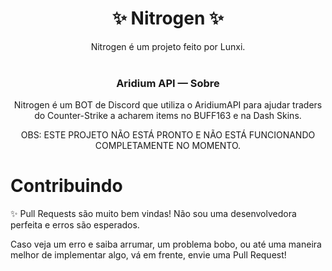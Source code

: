 <div align="center">
</div>

<div align="center">
<h1>✨ Nitrogen ✨</h1>
  Nitrogen é um projeto feito por Lunxi. <br>
</div>

<br>
<div align="center">
  <h3> Aridium API — Sobre </h3>
Nitrogen é um BOT de Discord que utiliza o AridiumAPI para ajudar traders do Counter-Strike a acharem items no BUFF163 e na Dash Skins.

OBS: ESTE PROJETO NÃO ESTÁ PRONTO E NÃO ESTÁ FUNCIONANDO COMPLETAMENTE NO MOMENTO.
</div>

<h1>Contribuindo</h1>

✨ Pull Requests são muito bem vindas! Não sou uma desenvolvedora perfeita e erros são esperados. <br>

Caso veja um erro e saiba arrumar, um problema bobo, ou até uma maneira melhor de implementar algo, vá em frente, envie uma Pull Request!

<h1></h1>
